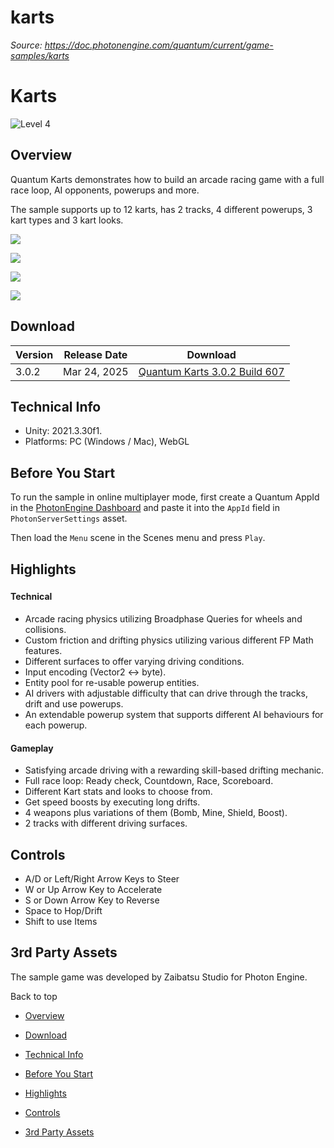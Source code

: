 # karts

_Source: https://doc.photonengine.com/quantum/current/game-samples/karts_

# Karts

![Level 4](/v2/img/docs/levels/level03-intermediate_1.5x.png)

## Overview

Quantum Karts demonstrates how to build an arcade racing game with a full race loop, AI opponents, powerups and more.

The sample supports up to 12 karts, has 2 tracks, 4 different powerups, 3 kart types and 3 kart looks.

![](/docs/img/quantum/v3/game-samples/karts/karts-1.png)

![](/docs/img/quantum/v3/game-samples/karts/karts-2.png)

![](/docs/img/quantum/v3/game-samples/karts/karts-3.png)

![](/docs/img/quantum/v3/game-samples/karts/karts-4.png)

## Download

| Version | Release Date | Download |
| --- | --- | --- |
| 3.0.2 | Mar 24, 2025 | [Quantum Karts 3.0.2 Build 607](https://dashboard.photonengine.com/download/quantum/quantum-karts-3.0.2.zip) |

## Technical Info

- Unity: 2021.3.30f1.
- Platforms: PC (Windows / Mac), WebGL

## Before You Start

To run the sample in online multiplayer mode, first create a Quantum AppId in the [PhotonEngine Dashboard](https://dashboard.photonengine.com) and paste it into the `AppId` field in `PhotonServerSettings` asset.

Then load the `Menu` scene in the Scenes menu and press `Play`.

## Highlights

###

#### Technical

- Arcade racing physics utilizing Broadphase Queries for wheels and collisions.
- Custom friction and drifting physics utilizing various different FP Math features.
- Different surfaces to offer varying driving conditions.
- Input encoding (Vector2 <-> byte).
- Entity pool for re-usable powerup entities.
- AI drivers with adjustable difficulty that can drive through the tracks, drift and use powerups.
- An extendable powerup system that supports different AI behaviours for each powerup.

#### Gameplay

- Satisfying arcade driving with a rewarding skill-based drifting mechanic.
- Full race loop: Ready check, Countdown, Race, Scoreboard.
- Different Kart stats and looks to choose from.
- Get speed boosts by executing long drifts.
- 4 weapons plus variations of them (Bomb, Mine, Shield, Boost).
- 2 tracks with different driving surfaces.

## Controls

- A/D or Left/Right Arrow Keys to Steer
- W or Up Arrow Key to Accelerate
- S or Down Arrow Key to Reverse
- Space to Hop/Drift
- Shift to use Items

## 3rd Party Assets

The sample game was developed by Zaibatsu Studio for Photon Engine.

Back to top

- [Overview](#overview)
- [Download](#download)
- [Technical Info](#technical-info)
- [Before You Start](#before-you-start)
- [Highlights](#highlights)

- [Controls](#controls)
- [3rd Party Assets](#rd-party-assets)
